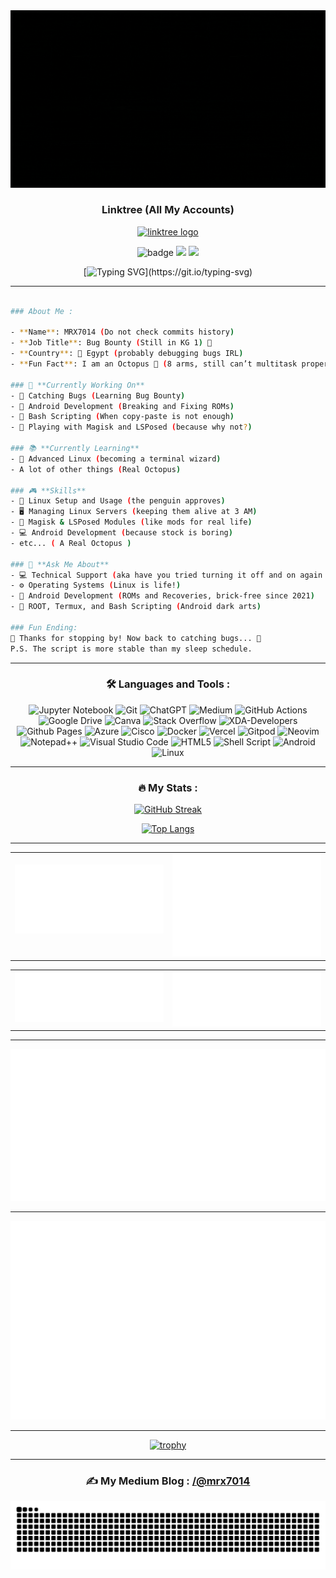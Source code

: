 <div id="header" align="center">
  <img src="assets/MRX7014.gif" />
</div>
<div id="badges"align="center">
  
### Linktree (All My Accounts)

<a href="https://linktr.ee/mrx7014" target="_blank">
    <img src="https://raw.githubusercontent.com/maurodesouza/profile-readme-generator/master/src/assets/icons/social/linktree/default.svg" height="50" alt="linktree logo"/>
  </a>
</div>

<div id="header1" align="center">

  ![badge](https://aktive.kerolloz.dev/egypt/mrx7014?label=&color=12100E&style=for-the-badge&rnkPrefix=Ranked%20&rnkSuffix=%20In%20Egypt)
  <img src="https://komarev.com/ghpvc/?username=mrx7014&color=12100E&style=for-the-badge&label=VIEWS&abbreviated=true"/>
  ![](https://hit.yhype.me/github/profile?user_id=121203923)
</div>
<div id="view" align="center">

[![Typing SVG](https://readme-typing-svg.demolab.com?font=Anton&pause=1000&color=2388F7&center=true&width=700&lines=MRX7014+High+experience+in+Linux+system%2C+Bash+Scripting+and+several+other+things.)](https://git.io/typing-svg)

---
<div align="left">

```bash

### About Me :

- **Name**: MRX7014 (Do not check commits history)
- **Job Title**: Bug Bounty (Still in KG 1) 👶
- **Country**: 🏡 Egypt (probably debugging bugs IRL)
- **Fun Fact**: I am an Octopus 🐙 (8 arms, still can’t multitask properly 🤷)

### 🚀 **Currently Working On**
- 🐞 Catching Bugs (Learning Bug Bounty)
- 🤖 Android Development (Breaking and Fixing ROMs)
- 🐚 Bash Scripting (When copy-paste is not enough)
- 🔧 Playing with Magisk and LSPosed (because why not?)

### 📚 **Currently Learning**
- 📜 Advanced Linux (becoming a terminal wizard)
- A lot of other things (Real Octopus)

### 🎮 **Skills**
- 🐧 Linux Setup and Usage (the penguin approves)
- 🖥️ Managing Linux Servers (keeping them alive at 3 AM)
- 🔗 Magisk & LSPosed Modules (like mods for real life)
- 💻 Android Development (because stock is boring)
- etc... ( A Real Octopus )

### 🤔 **Ask Me About**
- 💻 Technical Support (aka have you tried turning it off and on again ?)
- ⚙️ Operating Systems (Linux is life!)
- 🤖 Android Development (ROMs and Recoveries, brick-free since 2021)
- 📂 ROOT, Termux, and Bash Scripting (Android dark arts)

### Fun Ending:
👋 Thanks for stopping by! Now back to catching bugs... 🐛  
P.S. The script is more stable than my sleep schedule.
```

</div>

---

### :hammer_and_wrench: Languages and Tools :
<div align="center">


  ![Jupyter Notebook](https://img.shields.io/badge/jupyter-%23FA0F00.svg?style=for-the-badge&logo=jupyter&logoColor=white)
  ![Git](https://img.shields.io/badge/git-%23F05033.svg?style=for-the-badge&logo=git&logoColor=white)
  ![ChatGPT](https://img.shields.io/badge/chatGPT-74aa9c?style=for-the-badge&logo=openai&logoColor=white) 
![Medium](https://img.shields.io/badge/Medium-12100E?style=for-the-badge&logo=medium&logoColor=white)
![GitHub Actions](https://img.shields.io/badge/github%20actions-%232671E5.svg?style=for-the-badge&logo=githubactions&logoColor=white)
![Google Drive](https://img.shields.io/badge/Google%20Drive-4285F4?style=for-the-badge&logo=googledrive&logoColor=white)
![Canva](https://img.shields.io/badge/Canva-%2300C4CC.svg?style=for-the-badge&logo=Canva&logoColor=white)
![Stack Overflow](https://img.shields.io/badge/-Stackoverflow-FE7A16?style=for-the-badge&logo=stack-overflow&logoColor=white)
![XDA-Developers](https://img.shields.io/badge/XDA--Developers-%23AC6E2F.svg?style=for-the-badge&logo=XDA-Developers&logoColor=white)
![Github Pages](https://img.shields.io/badge/github%20pages-121013?style=for-the-badge&logo=github&logoColor=white)
![Azure](https://img.shields.io/badge/azure-%230072C6.svg?style=for-the-badge&logo=microsoftazure&logoColor=white)
![Cisco](https://img.shields.io/badge/cisco-%23049fd9.svg?style=for-the-badge&logo=cisco&logoColor=black)
![Docker](https://img.shields.io/badge/docker-%230db7ed.svg?style=for-the-badge&logo=docker&logoColor=white)
![Vercel](https://img.shields.io/badge/vercel-%23000000.svg?style=for-the-badge&logo=vercel&logoColor=white)
![Gitpod](https://img.shields.io/badge/gitpod-f06611.svg?style=for-the-badge&logo=gitpod&logoColor=white)
![Neovim](https://img.shields.io/badge/NeoVim-%2357A143.svg?&style=for-the-badge&logo=neovim&logoColor=white)
![Notepad++](https://img.shields.io/badge/Notepad++-90E59A.svg?style=for-the-badge&logo=notepad%2b%2b&logoColor=black)
![Visual Studio Code](https://img.shields.io/badge/Visual%20Studio%20Code-0078d7.svg?style=for-the-badge&logo=visual-studio-code&logoColor=white)
![HTML5](https://img.shields.io/badge/html5-%23E34F26.svg?style=for-the-badge&logo=html5&logoColor=white)
![Shell Script](https://img.shields.io/badge/shell_script-%23121011.svg?style=for-the-badge&logo=gnu-bash&logoColor=white)
![Android](https://img.shields.io/badge/Android-3DDC84?style=for-the-badge&logo=android&logoColor=white)
![Linux](https://img.shields.io/badge/Linux-FCC624?style=for-the-badge&logo=linux&logoColor=black)

</div>

---

### :fire: My Stats :
<div align="center">

[![GitHub Streak](http://github-readme-streak-stats.herokuapp.com?user=mrx7014&exclude_days=Mon%2CTue%2CSat&theme=github-dark-dimmed&hide_border=true&stroke=EBEBEB00&date_format=j%20M%5B%20Y%5D&background=EB545400&excludeDaysLabel=EB545400)](https://github.com/mrx7014?tab=repositories)

[![Top Langs](https://github-readme-stats.vercel.app/api/top-langs/?username=mrx7014&bg_color=00000000&border_color=00000000&&langs_count=10&layout=compact)](https://github.com/mrx7014?tab=repositories) <!--(https://github.com/anuraghazra/github-readme-stats)-->

---

<table><tr><td valign="top" width="50%">

<br>

<img src="./assets/metrics.plugin.overview.svg">

</td><td valign="top" width="50%">

<img src="./assets/metrics.plugin.isocalendar.fullyear.svg" >

</td></tr></table>

<table><tr><td valign="top" width="50%">

<img src="./assets/metrics.plugin.activity.svg">

</td><td valign="top" width="50%">

<img src="./assets/metrics.plugin.stargazers.svg" >

</td></tr></table>

</details>

---

<img src="./assets/metrics.plugin.wakatime.svg">

---

<img src="./assets/metrics.plugin.achievements.svg">

---

 [![trophy](https://github-profile-trophy-ahmed.vercel.app/?username=mrx7014&theme=onedark&no-bg=true&no-frame=true&column=-1)](https://github.com/mrx7014?tab=repositories)<!--(https://github.com/ryo-ma/github-profile-trophy)-->
</div>

---

### :writing_hand: My Medium Blog  : [/@mrx7014](https://medium.com/@mrx7014)

![snake gif](https://github.com/3bsalam-1/3bsalam-1/blob/output/github-contribution-grid-snake-dark.svg)
